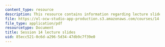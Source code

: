 ```yaml
---
content_type: resource
description: This resource contains information regarding lecture slide 14.
file: https://ol-ocw-studio-app-production.s3.amazonaws.com/courses/14-581-international-economics-i-spring-2013/85ecc5210c6da2965d3447db9c7f39e0_MIT14_581S13_Lecslides14.pdf
file_type: application/pdf
resourcetype: Document
title: Session 14 lecture slides
uid: 85ecc521-0c6d-a296-5d34-47db9c7f39e0
---
```

